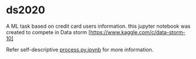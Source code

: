 # ds2020
A ML task based on credit card users information. 
this jupyter notebook was created to compete in Data storm [https://www.kaggle.com/c/data-storm-10]

Refer self-descriptive [process.py.ipynb](https://github.com/hiruna72/ds2020/blob/master/process.py.ipynb) for more information.
